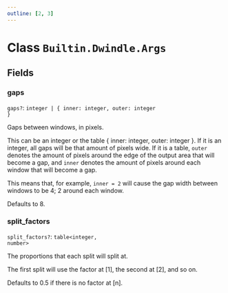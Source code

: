 ```yaml
---
outline: [2, 3]
---
```


# Class `Builtin.Dwindle.Args`




## Fields

### gaps <Badge type="danger" text="nullable" />

`gaps?`: <code>integer | { inner: integer, outer: integer }</code>

Gaps between windows, in pixels.

This can be an integer or the table { inner: integer, outer: integer }.
If it is an integer, all gaps will be that amount of pixels wide.
If it is a table, `outer` denotes the amount of pixels around the
edge of the output area that will become a gap, and
`inner` denotes the amount of pixels around each window that
will become a gap.

This means that, for example, `inner = 2` will cause the gap
width between windows to be 4; 2 around each window.

Defaults to 8.

### split_factors <Badge type="danger" text="nullable" />

`split_factors?`: <code>table&lt;integer, number></code>

The proportions that each split will split at.

The first split will use the factor at [1],
the second at [2], and so on.

Defaults to 0.5 if there is no factor at [n].


